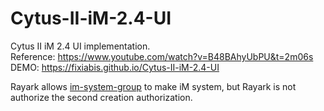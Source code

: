 # Cytus-II-iM-2.4-UI

Cytus II iM 2.4 UI implementation.  
Reference: https://www.youtube.com/watch?v=B48BAhyUbPU&t=2m06s  
DEMO: https://fixiabis.github.io/Cytus-II-iM-2.4-UI  

Rayark allows [im-system-group](https://github.com/im-system-group) to make iM system, but Rayark is not authorize the second creation authorization.  

